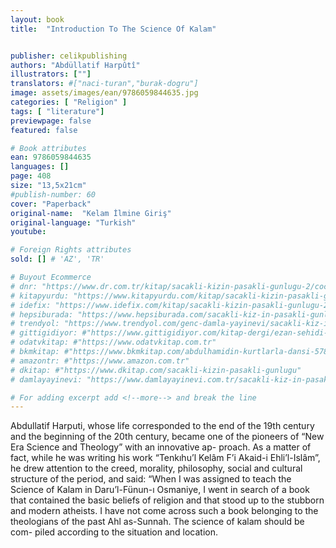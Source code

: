 ```yaml
---
layout: book
title:  "Introduction To The Science Of Kalam"


publisher: celikpublishing
authors: "Abdüllatif Harpûtî"
illustrators: [""]
translators: #["naci-turan","burak-dogru"]
image: assets/images/ean/9786059844635.jpg
categories: [ "Religion" ]
tags: [ "literature"]
previewpage: false
featured: false

# Book attributes
ean: 9786059844635
languages: []
page: 408
size: "13,5x21cm"
#publish-number: 60
cover: "Paperback"
original-name:  "Kelam İlmine Giriş"
original-language: "Turkish"
youtube:

# Foreign Rights attributes
sold: [] # 'AZ', 'TR'

# Buyout Ecommerce
# dnr: "https://www.dr.com.tr/kitap/sacakli-kizin-pasakli-gunlugu-2/cocuk-ve-genclik/genclik-10-yas/roman-oyku/urunno=0001893059001"
# kitapyurdu: "https://www.kitapyurdu.com/kitap/sacakli-kizin-pasakli-gunlugu-2-/560122.html&filter_name=Sa%C3%A7akl%C4%B1+K%C4%B1z%27%C4%B1n+Pasakl%C4%B1+G%C3%BCnl%C3%BC%C4%9F%C3%BC+2"
# idefix: "https://www.idefix.com/kitap/sacakli-kizin-pasakli-gunlugu-2/cocuk-ve-genclik/genclik-10-yas/roman-oyku/urunno=0001893059001"
# hepsiburada: "https://www.hepsiburada.com/sacakli-kiz-in-pasakli-gunlugu-2-damla-yayinevi-p-HBV000012ER86"
# trendyol: "https://www.trendyol.com/genc-damla-yayinevi/sacakli-kiz-in-pasakli-gunlugu-2-p-54825777"
# gittigidiyor: #"https://www.gittigidiyor.com/kitap-dergi/ezan-sehidi-adnan-menderes_pdp_732728793"
# odatvkitap: #"https://www.odatvkitap.com.tr"
# bkmkitap: #"https://www.bkmkitap.com/abdulhamidin-kurtlarla-dansi-578226"
# amazontr: #"https://www.amazon.com.tr"
# dkitap: #"https://www.dkitap.com/sacakli-kizin-pasakli-gunlugu"
# damlayayinevi: "https://www.damlayayinevi.com.tr/sacakli-kiz-in-pasakli-gunlugu-2-bu-iste-bi-terslik-var"

# For adding excerpt add <!--more--> and break the line
---
```

Abdullatif Harputi, whose life corresponded to the
end of the 19th century and the beginning of the
20th century, became one of the pioneers of “New
Era Science and Theology” with an innovative ap-
proach.
As a matter of fact, while he was writing his
work “Tenkıhu’l Kelâm F’i Akaid-i Ehli’l-Islâm”, he
drew attention to the creed, morality, philosophy,
social and cultural structure of the period, and
said: “When I was assigned to teach the Science
of Kalam in Daru’l-Fünun-ı Osmaniye, I went in
search of a book that contained the basic beliefs
of religion and that stood up to the stubborn and
modern atheists. I have not come across such a
book belonging to the theologians of the past Ahl
as-Sunnah. The science of kalam should be com-
piled according to the situation and location.
<!--more--> 

